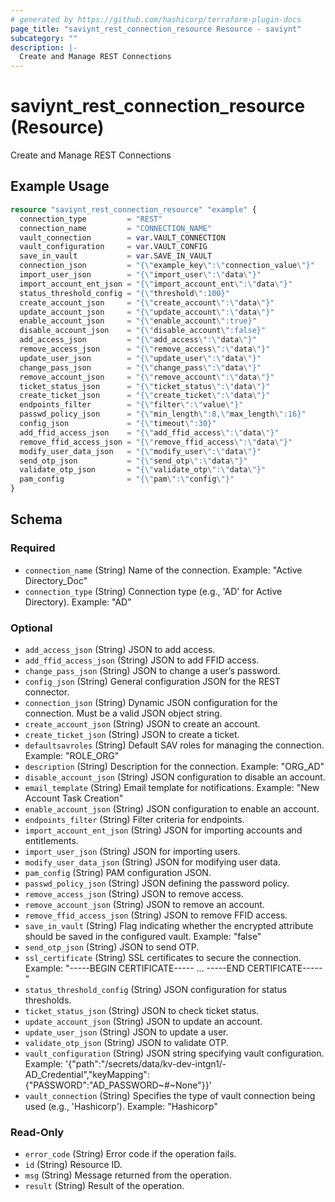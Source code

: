 ```yaml
---
# generated by https://github.com/hashicorp/terraform-plugin-docs
page_title: "saviynt_rest_connection_resource Resource - saviynt"
subcategory: ""
description: |-
  Create and Manage REST Connections
---
```


# saviynt_rest_connection_resource (Resource)

Create and Manage REST Connections

## Example Usage

```terraform
resource "saviynt_rest_connection_resource" "example" {
  connection_type         = "REST"
  connection_name         = "CONNECTION_NAME"
  vault_connection        = var.VAULT_CONNECTION
  vault_configuration     = var.VAULT_CONFIG
  save_in_vault           = var.SAVE_IN_VAULT
  connection_json         = "{\"example_key\":\"connection_value\"}"
  import_user_json        = "{\"import_user\":\"data\"}"
  import_account_ent_json = "{\"import_account_ent\":\"data\"}"
  status_threshold_config = "{\"threshold\":100}"
  create_account_json     = "{\"create_account\":\"data\"}"
  update_account_json     = "{\"update_account\":\"data\"}"
  enable_account_json     = "{\"enable_account\":true}"
  disable_account_json    = "{\"disable_account\":false}"
  add_access_json         = "{\"add_access\":\"data\"}"
  remove_access_json      = "{\"remove_access\":\"data\"}"
  update_user_json        = "{\"update_user\":\"data\"}"
  change_pass_json        = "{\"change_pass\":\"data\"}"
  remove_account_json     = "{\"remove_account\":\"data\"}"
  ticket_status_json      = "{\"ticket_status\":\"data\"}"
  create_ticket_json      = "{\"create_ticket\":\"data\"}"
  endpoints_filter        = "{\"filter\":\"value\"}"
  passwd_policy_json      = "{\"min_length\":8,\"max_length\":16}"
  config_json             = "{\"timeout\":30}"
  add_ffid_access_json    = "{\"add_ffid_access\":\"data\"}"
  remove_ffid_access_json = "{\"remove_ffid_access\":\"data\"}"
  modify_user_data_json   = "{\"modify_user\":\"data\"}"
  send_otp_json           = "{\"send_otp\":\"data\"}"
  validate_otp_json       = "{\"validate_otp\":\"data\"}"
  pam_config              = "{\"pam\":\"config\"}"
}
```

<!-- schema generated by tfplugindocs -->
## Schema

### Required

- `connection_name` (String) Name of the connection. Example: "Active Directory_Doc"
- `connection_type` (String) Connection type (e.g., 'AD' for Active Directory). Example: "AD"

### Optional

- `add_access_json` (String) JSON to add access.
- `add_ffid_access_json` (String) JSON to add FFID access.
- `change_pass_json` (String) JSON to change a user’s password.
- `config_json` (String) General configuration JSON for the REST connector.
- `connection_json` (String) Dynamic JSON configuration for the connection. Must be a valid JSON object string.
- `create_account_json` (String) JSON to create an account.
- `create_ticket_json` (String) JSON to create a ticket.
- `defaultsavroles` (String) Default SAV roles for managing the connection. Example: "ROLE_ORG"
- `description` (String) Description for the connection. Example: "ORG_AD"
- `disable_account_json` (String) JSON configuration to disable an account.
- `email_template` (String) Email template for notifications. Example: "New Account Task Creation"
- `enable_account_json` (String) JSON configuration to enable an account.
- `endpoints_filter` (String) Filter criteria for endpoints.
- `import_account_ent_json` (String) JSON for importing accounts and entitlements.
- `import_user_json` (String) JSON for importing users.
- `modify_user_data_json` (String) JSON for modifying user data.
- `pam_config` (String) PAM configuration JSON.
- `passwd_policy_json` (String) JSON defining the password policy.
- `remove_access_json` (String) JSON to remove access.
- `remove_account_json` (String) JSON to remove an account.
- `remove_ffid_access_json` (String) JSON to remove FFID access.
- `save_in_vault` (String) Flag indicating whether the encrypted attribute should be saved in the configured vault. Example: "false"
- `send_otp_json` (String) JSON to send OTP.
- `ssl_certificate` (String) SSL certificates to secure the connection. Example: "-----BEGIN CERTIFICATE----- ... -----END CERTIFICATE-----"
- `status_threshold_config` (String) JSON configuration for status thresholds.
- `ticket_status_json` (String) JSON to check ticket status.
- `update_account_json` (String) JSON to update an account.
- `update_user_json` (String) JSON to update a user.
- `validate_otp_json` (String) JSON to validate OTP.
- `vault_configuration` (String) JSON string specifying vault configuration. Example: '{"path":"/secrets/data/kv-dev-intgn1/-AD_Credential","keyMapping":{"PASSWORD":"AD_PASSWORD~#~None"}}'
- `vault_connection` (String) Specifies the type of vault connection being used (e.g., 'Hashicorp'). Example: "Hashicorp"

### Read-Only

- `error_code` (String) Error code if the operation fails.
- `id` (String) Resource ID.
- `msg` (String) Message returned from the operation.
- `result` (String) Result of the operation.
